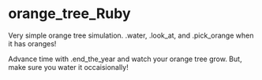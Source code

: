 # orange_tree_Ruby
Very simple orange tree simulation. .water, .look_at, and .pick_orange 
when it has oranges!

Advance time with .end_the_year and watch your orange tree grow. But, make
sure you water it occaisionally!


